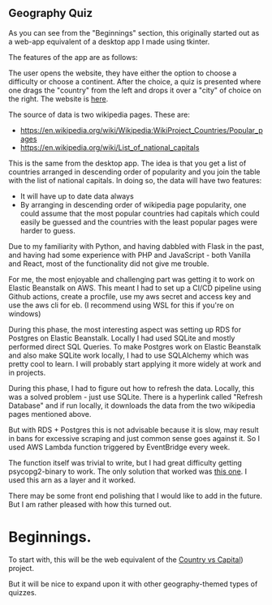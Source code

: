 ## Geography Quiz

As you can see from the "Beginnings" section, this originally started out as a web-app equivalent of a desktop app I made using tkinter.

The features of the app are as follows:

The user opens the website, they have either the option to choose a difficulty or choose a continent. After the choice, a quiz is presented where one drags the "country" from the left and drops it over a "city" of choice on the right. The website is [here](http://www.geography-quiz.net/).

The source of data is two wikipedia pages. These are:
- https://en.wikipedia.org/wiki/Wikipedia:WikiProject_Countries/Popular_pages
- https://en.wikipedia.org/wiki/List_of_national_capitals

This is the same from the desktop app. The idea is that you get a list of countries arranged in descending order of popularity and you join the table with the list of national capitals. In doing so, the data will have two features:

- It will have up to date data always
- By arranging in descending order of wikipedia page popularity, one could assume that the most popular countries had capitals which could easily be guessed and the countries with the least popular pages were harder to guess.

Due to my familiarity with Python, and having dabbled with Flask in the past, and having had some experience with PHP and JavaScript - both Vanilla and React, most of the functionality did not give me trouble.

For me, the most enjoyable and challenging part was getting it to work on Elastic Beanstalk on AWS. This meant I had to set up a CI/CD pipeline using Github actions, create a procfile, use my aws secret and access key and use the aws cli for eb. (I recommend using WSL for this if you're on windows)

During this phase, the most interesting aspect was setting up RDS for Postgres on Elastic Beanstalk. Locally I had used SQLite and mostly performed direct SQL Queries. To make Postgres work on Elastic Beanstalk and also make SQLite work locally, I had to use SQLAlchemy which was pretty cool to learn. I will probably start applying it more widely at work and in projects.

During this phase, I had to figure out how to refresh the data. Locally, this was a solved problem - just use SQLite. There is a hyperlink called "Refresh Database" and if run locally, it downloads the data from the two wikipedia pages mentioned above.

But with RDS + Postgres this is not advisable because it is slow, may result in bans for excessive scraping and just common sense goes against it. So I used AWS Lambda function triggered by EventBridge every week.

The function itself was trivial to write, but I had great difficulty getting psycopg2-binary to work. The only solution that worked was [this one](https://github.com/keithrozario/Klayers/issues/392#issuecomment-2954706640). I used this arn as a layer and it worked.

There may be some front end polishing that I would like to add in the future. But I am rather pleased with how this turned out.

# Beginnings.
To start with, this  will be the web equivalent of the [Country vs Capital](https://github.com/shannu1995/Country-Vs-Capital)) project.

But it will be nice to expand upon it with other geography-themed types of quizzes.
